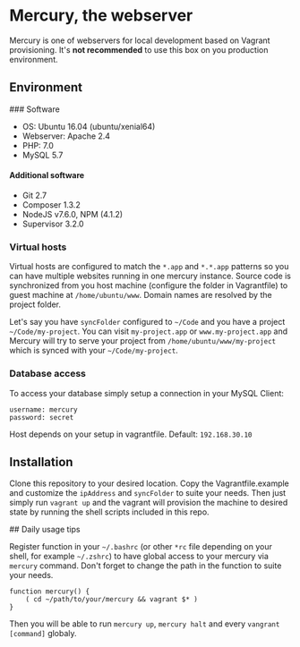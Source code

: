 # Mercury, the webserver

Mercury is one of webservers for local development based on Vagrant provisioning. 
It's **not recommended** to use this box on you production environment.

## Environment

### Software

- OS: Ubuntu 16.04 (ubuntu/xenial64)
- Webserver: Apache 2.4
- PHP: 7.0
- MySQL 5.7

#### Additional software
- Git 2.7
- Composer 1.3.2
- NodeJS v7.6.0, NPM (4.1.2)
- Supervisor 3.2.0

### Virtual hosts

Virtual hosts are configured to match the `*.app` and `*.*.app` patterns so you can have multiple websites
running in one mercury instance. Source code is synchronized from you host machine 
(configure the folder in Vagrantfile) to guest machine at `/home/ubuntu/www`. Domain names are resolved 
by the project folder. 

Let's say you have `syncFolder` configured to `~/Code` and you have a project `~/Code/my-project`.
You can visit `my-project.app` or `www.my-project.app` and Mercury will try to serve your project from
`/home/ubuntu/www/my-project` which is synced with your `~/Code/my-project`.

### Database access

To access your database simply setup a connection in your MySQL Client:
```
username: mercury
password: secret
```
Host depends on your setup in vagrantfile. Default: `192.168.30.10`

## Installation

Clone this repository to your desired location. Copy the Vagrantfile.example and customize the `ipAddress` 
and `syncFolder` to suite your needs. Then just simply run `vagrant up` and the vagrant will provision
the machine to desired state by running the shell scripts included in this repo.

## Daily usage tips

Register function in your `~/.bashrc` (or other `*rc` file depending on your shell, for example `~/.zshrc`) to have global 
access to your mercury via `mercury` command. Don't forget to change the path
in the function to suite your needs.
```shell
function mercury() {
    ( cd ~/path/to/your/mercury && vagrant $* )
}
```
Then you will be able to run `mercury up`, `mercury halt` and every `vangrant [command]` globaly.